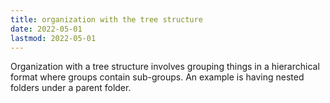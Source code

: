 ```yaml
---
title: organization with the tree structure
date: 2022-05-01
lastmod: 2022-05-01
---
```


Organization with a tree structure involves grouping things in a hierarchical format where groups contain sub-groups. An example is having nested folders under a parent folder.
